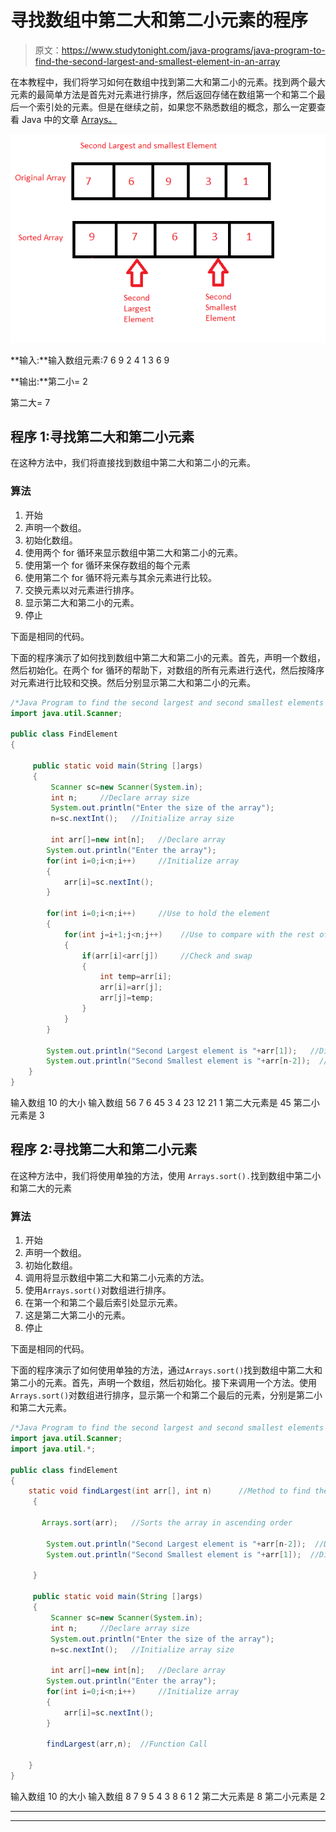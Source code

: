 # 寻找数组中第二大和第二小元素的程序

> 原文：<https://www.studytonight.com/java-programs/java-program-to-find-the-second-largest-and-smallest-element-in-an-array>

在本教程中，我们将学习如何在数组中找到第二大和第二小的元素。找到两个最大元素的最简单方法是首先对元素进行排序，然后返回存储在数组第一个和第二个最后一个索引处的元素。但是在继续之前，如果您不熟悉数组的概念，那么一定要查看 Java 中的文章 [Arrays。](http://www.studytonight.com/java/array.php)

![](img/c1227875da4b6991444879c5b56d9c40.png)

**输入:**输入数组元素:7 6 9 2 4 1 3 6 9

**输出:**第二小= 2

第二大= 7

## 程序 1:寻找第二大和第二小元素

在这种方法中，我们将直接找到数组中第二大和第二小的元素。

### 算法

1.  开始
2.  声明一个数组。
3.  初始化数组。
4.  使用两个 for 循环来显示数组中第二大和第二小的元素。
5.  使用第一个 for 循环来保存数组的每个元素
6.  使用第二个 for 循环将元素与其余元素进行比较。
7.  交换元素以对元素进行排序。
8.  显示第二大和第二小的元素。
9.  停止

下面是相同的代码。

下面的程序演示了如何找到数组中第二大和第二小的元素。首先，声明一个数组，然后初始化。在两个 for 循环的帮助下，对数组的所有元素进行迭代，然后按降序对元素进行比较和交换。然后分别显示第二大和第二小的元素。

```java
/*Java Program to find the second largest and second smallest elements in the array without using Functions*/
import java.util.Scanner;

public class FindElement
{

     public static void main(String []args)
     {
         Scanner sc=new Scanner(System.in);
         int n;     //Declare array size
         System.out.println("Enter the size of the array");
         n=sc.nextInt();   //Initialize array size

         int arr[]=new int[n];   //Declare array 
        System.out.println("Enter the array");  
        for(int i=0;i<n;i++)     //Initialize array
        {
            arr[i]=sc.nextInt();
        }

        for(int i=0;i<n;i++)     //Use to hold the element
        {
            for(int j=i+1;j<n;j++)    //Use to compare with the rest of the elements 
            {
                if(arr[i]<arr[j])     //Check and swap
                {
                    int temp=arr[i];
                    arr[i]=arr[j];
                    arr[j]=temp;
                }
            }
        }

        System.out.println("Second Largest element is "+arr[1]);   //Display second largest element.
        System.out.println("Second Smallest element is "+arr[n-2]);  //Display second smallest element.
    }
}
```

输入数组 10 的大小
输入数组 56 7 6 45 3 4 23 12 21 1
第二大元素是 45
第二小元素是 3

## 程序 2:寻找第二大和第二小元素

在这种方法中，我们将使用单独的方法，使用 `Arrays.sort().`找到数组中第二小和第二大的元素

### 算法

1.  开始
2.  声明一个数组。
3.  初始化数组。
4.  调用将显示数组中第二大和第二小元素的方法。
5.  使用`Arrays.sort()`对数组进行排序。
6.  在第一个和第二个最后索引处显示元素。
7.  这是第二大第二小的元素。
8.  停止

下面是相同的代码。

下面的程序演示了如何使用单独的方法，通过`Arrays.sort()`找到数组中第二大和第二小的元素。首先，声明一个数组，然后初始化。接下来调用一个方法。使用`Arrays.sort()`对数组进行排序，显示第一个和第二个最后的元素，分别是第二小和第二大元素。

```java
/*Java Program to find the second largest and second smallest elements in the array using Functions*/
import java.util.Scanner;
import java.util.*;

public class findElement
{
    static void findLargest(int arr[], int n)      //Method to find the second largest and second smallest element
     {

       Arrays.sort(arr);   //Sorts the array in ascending order

        System.out.println("Second Largest element is "+arr[n-2]);  //Display Second Smallest
        System.out.println("Second Smallest element is "+arr[1]);  //Display Second Largest

     }

     public static void main(String []args)
     {
         Scanner sc=new Scanner(System.in);
         int n;     //Declare array size
         System.out.println("Enter the size of the array");
         n=sc.nextInt();   //Initialize array size

         int arr[]=new int[n];   //Declare array 
        System.out.println("Enter the array");  
        for(int i=0;i<n;i++)     //Initialize array
        {
            arr[i]=sc.nextInt();
        }

        findLargest(arr,n);  //Function Call

    }
}
```

输入数组 10 的大小
输入数组 8 7 9 5 4 3 8 6 1 2
第二大元素是 8
第二小元素是 2

* * *

* * *
